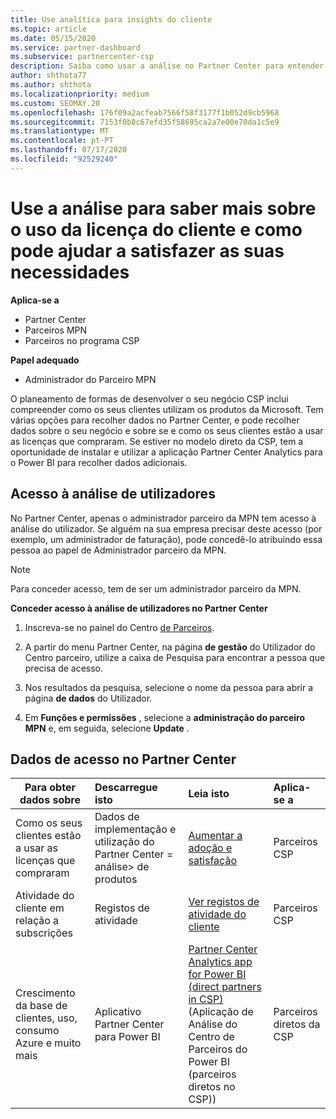 ```yaml
---
title: Use analítica para insights do cliente
ms.topic: article
ms.date: 05/15/2020
ms.service: partner-dashboard
ms.subservice: partnercenter-csp
description: Saiba como usar a análise no Partner Center para entender melhor o seu negócio e como os seus clientes usam as licenças que adquiriu.
author: shthota77
ms.author: shthota
ms.localizationpriority: medium
ms.custom: SEOMAY.20
ms.openlocfilehash: 176f09a2acfeab7566f58f3177f1b052d9cb5968
ms.sourcegitcommit: 7153f0b8c67efd35f58695ca2a7e00e70da1c5e9
ms.translationtype: MT
ms.contentlocale: pt-PT
ms.lasthandoff: 07/17/2020
ms.locfileid: "92529240"
---
```

# <a name="use-analytics-to-learn-more-about-customer-license-use-and-how-you-can-help-meet-their-needs"></a>Use a análise para saber mais sobre o uso da licença do cliente e como pode ajudar a satisfazer as suas necessidades

**Aplica-se a**

- Partner Center
- Parceiros MPN
- Parceiros no programa CSP

**Papel adequado**

- Administrador do Parceiro MPN

O planeamento de formas de desenvolver o seu negócio CSP inclui compreender como os seus clientes utilizam os produtos da Microsoft. Tem várias opções para recolher dados no Partner Center, e pode recolher dados sobre o seu negócio e sobre se e como os seus clientes estão a usar as licenças que compraram. Se estiver no modelo direto da CSP, tem a oportunidade de instalar e utilizar a aplicação Partner Center Analytics para o Power BI para recolher dados adicionais.

## <a name="access-to-user-analytics"></a>Acesso à análise de utilizadores

No Partner Center, apenas o administrador parceiro da MPN tem acesso à análise do utilizador. Se alguém na sua empresa precisar deste acesso (por exemplo, um administrador de faturação), pode concedê-lo atribuindo essa pessoa ao papel de Administrador parceiro da MPN.

>[!NOTE] 
>Para conceder acesso, tem de ser um administrador parceiro da MPN.

**Conceder acesso à análise de utilizadores no Partner Center** 

1. Inscreva-se no painel do Centro [de Parceiros](https://partner.microsoft.com/dashboard).

2. A partir do menu Partner Center, na página **de gestão** do Utilizador do Centro parceiro, utilize a caixa de Pesquisa para encontrar a pessoa que precisa de acesso.
2.  Nos resultados da pesquisa, selecione o nome da pessoa para abrir a página **de dados** do Utilizador.
3.  Em **Funções e permissões** , selecione a **administração do parceiro MPN** e, em seguida, selecione **Update** .

 
## <a name="access-data-in-partner-center"></a>Dados de acesso no Partner Center

|**Para obter dados sobre**   |**Descarregue isto**   |**Leia isto**   | **Aplica-se a**    |
|---------------------|:-----------------------|:---------------|:--------------|
|Como os seus clientes estão a usar as licenças que compraram   |Dados de implementação e utilização do Partner Center = análise> de produtos   |[Aumentar a adoção e satisfação](increasing-adoption-and-satisfaction.md)|Parceiros CSP|
|Atividade do cliente em relação a subscrições   |Registos de atividade   |[Ver registos de atividade do cliente](activity-logs.md)|Parceiros CSP   |
|Crescimento da base de clientes, uso, consumo Azure e muito mais   |Aplicativo Partner Center para Power BI   |[Partner Center Analytics app for Power BI (direct partners in CSP)](power-bi-app-for-direct-partners.md) (Aplicação de Análise do Centro de Parceiros do Power BI (parceiros diretos no CSP))|Parceiros diretos da CSP|






